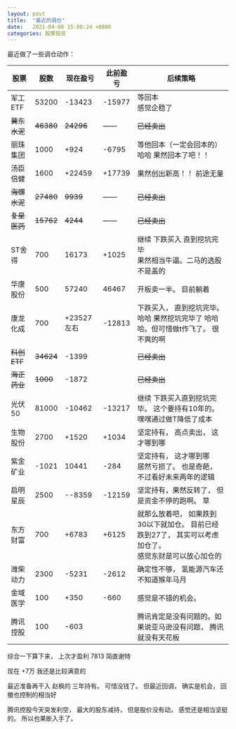```yaml
---
layout: post
title:  "最近的调仓"
date:   2021-04-08 15:00:24 +0800
categories: 股票投资
---
```




最近做了一些调仓动作： 



| 股票         | 股数      | 现在盈亏  | 此前盈亏 | 后续策略                                                     |
| ------------ | --------- | --------- | -------- | ------------------------------------------------------------ |
| 军工ETF      | 53200     | -13423    | -15977   | 等回本<br/>感觉企稳了                                       |
| ~~冀东水泥~~ | ~~46380~~ | ~~24296~~ | ——       | ~~已经卖出~~                                                 |
| 丽珠集团     | 1000      | +924      | -6795    | 等他回本（一定会回本的） <br/>哈哈 果然回本了吧！！      |
| 汤臣倍健     | 1600      | +22459    | +17739   | 果然创出新高！！ 前途无量                                        |
| ~~海螺水泥~~ | ~~27480~~ | ~~9939~~  | ——       | ~~已经卖出~~                                                 |
| ~~复星医药~~ | ~~15762~~ | ~~4244~~  | ——       | ~~已经卖出~~                                                 |
| ST舍得       | 700       | 16173     | +1025    | 继续 下跌买入 直到挖坑完毕 <br/> 果然相当牛逼。二马的选股不是盖的 |
| 华康股份     | 500   | 57240     | 46467    | 开板卖一半。 目前躺着                                             |
| 康龙化成     | 700  | +23527左右 | -12813   | 下跌买入， 直到挖坑完毕。  <br/>哈哈 果然挖坑完毕了 哈哈哈。但可惜做t作飞了。 很不爽的啊 |
| ~~科创ETF~~  | ~~34624~~ | -1399     |          | ~~已经卖出~~                                                 |
| ~~海正药业~~ |  ~~1000~~  | -1872     |          | ~~已经卖出~~                                                 |
| 光伏50       | 81000 | -10462 | -13217   | 继续 下跌买入直到挖坑完毕。 这个要持有10年的。<br/>嘿嘿通过做T降低了成本 |
| 生物股份     | 2700 | +1520 | +1034    | 坚定持有， 高点卖出， 这才哪到哪                             |
| 紫金矿业     | -1021 | 10441     | -284     | 坚定持有， 这才哪到哪 <br/>居然亏损了。 也是奇葩， 不过看好未来两年的逻辑          |
| 启明星辰     | 2500 | --8359 | -12159   | 坚定持有，果然反转了， 但是资金不停的跑啊。 草               |
| 东方财富     | 700 | +6783 | +6125    | 就那么放着吧， 如果跌到30以下就加仓。 目前已经跌到27了， 其实可以考虑加仓了。<br/>感觉东财是可以放心加仓的 |
| 潍柴动力     | 2300      | -5231     | -2612    | 确定性不够， 氢能源汽车还不知道猴年马月                      |
| 金域医学     | 100       | +350      | -660     | 感觉是不错的机会。 |
| 腾讯控股 | 100 | -603 |          | 腾讯肯定是没有问题的。如果说亚马逊没有问题， 腾讯就没有天花板 |



综合一下算下来， 上次才盈利 7813  简直谢特

现在  +7万    我还是比较满意的



最近准备再干入  赵枫的 三年持有。 可惜没钱了。 但最近回调， 确实是机会， 回撤也控制的相当好

腾讯控股今天突发利空， 最大的股东减持， 但是股价没有动， 感觉还是相当坚挺的。 所以也果断入手了。





































